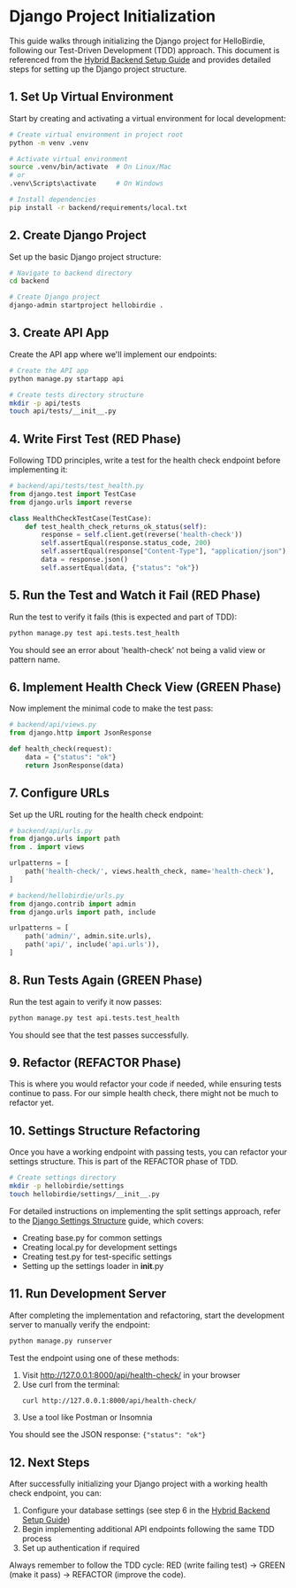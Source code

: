 # Django Project Initialization

This guide walks through initializing the Django project for HelloBirdie, following our Test-Driven Development (TDD) approach. This document is referenced from the [Hybrid Backend Setup Guide](../hybrid-backend-setup-guide.md) and provides detailed steps for setting up the Django project structure.

## 1. Set Up Virtual Environment

Start by creating and activating a virtual environment for local development:

```bash
# Create virtual environment in project root
python -m venv .venv

# Activate virtual environment
source .venv/bin/activate  # On Linux/Mac
# or
.venv\Scripts\activate     # On Windows

# Install dependencies
pip install -r backend/requirements/local.txt
```

## 2. Create Django Project

Set up the basic Django project structure:

```bash
# Navigate to backend directory
cd backend

# Create Django project
django-admin startproject hellobirdie .
```

## 3. Create API App

Create the API app where we'll implement our endpoints:

```bash
# Create the API app
python manage.py startapp api

# Create tests directory structure
mkdir -p api/tests
touch api/tests/__init__.py
```

## 4. Write First Test (RED Phase)

Following TDD principles, write a test for the health check endpoint before implementing it:

```python
# backend/api/tests/test_health.py
from django.test import TestCase
from django.urls import reverse

class HealthCheckTestCase(TestCase):
    def test_health_check_returns_ok_status(self):
        response = self.client.get(reverse('health-check'))
        self.assertEqual(response.status_code, 200)
        self.assertEqual(response["Content-Type"], "application/json")
        data = response.json()
        self.assertEqual(data, {"status": "ok"})
```

## 5. Run the Test and Watch it Fail (RED Phase)

Run the test to verify it fails (this is expected and part of TDD):

```bash
python manage.py test api.tests.test_health
```

You should see an error about 'health-check' not being a valid view or pattern name.

## 6. Implement Health Check View (GREEN Phase)

Now implement the minimal code to make the test pass:

```python
# backend/api/views.py
from django.http import JsonResponse

def health_check(request):
    data = {"status": "ok"}
    return JsonResponse(data)
```

## 7. Configure URLs

Set up the URL routing for the health check endpoint:

```python
# backend/api/urls.py
from django.urls import path
from . import views

urlpatterns = [
    path('health-check/', views.health_check, name='health-check'),
]
```

```python
# backend/hellobirdie/urls.py
from django.contrib import admin
from django.urls import path, include

urlpatterns = [
    path('admin/', admin.site.urls),
    path('api/', include('api.urls')),
]
```

## 8. Run Tests Again (GREEN Phase)

Run the test again to verify it now passes:

```bash
python manage.py test api.tests.test_health
```

You should see that the test passes successfully.

## 9. Refactor (REFACTOR Phase)

This is where you would refactor your code if needed, while ensuring tests continue to pass. For our simple health check, there might not be much to refactor yet.

## 10. Settings Structure Refactoring

Once you have a working endpoint with passing tests, you can refactor your settings structure. This is part of the REFACTOR phase of TDD.

```bash
# Create settings directory
mkdir -p hellobirdie/settings
touch hellobirdie/settings/__init__.py
```

For detailed instructions on implementing the split settings approach, refer to the [Django Settings Structure](./django-settings-structure.md) guide, which covers:

- Creating base.py for common settings
- Creating local.py for development settings
- Creating test.py for test-specific settings
- Setting up the settings loader in **init**.py

## 11. Run Development Server

After completing the implementation and refactoring, start the development server to manually verify the endpoint:

```bash
python manage.py runserver
```

Test the endpoint using one of these methods:

1. Visit http://127.0.0.1:8000/api/health-check/ in your browser
2. Use curl from the terminal:
   ```bash
   curl http://127.0.0.1:8000/api/health-check/
   ```
3. Use a tool like Postman or Insomnia

You should see the JSON response: `{"status": "ok"}`

## 12. Next Steps

After successfully initializing your Django project with a working health check endpoint, you can:

1. Configure your database settings (see step 6 in the [Hybrid Backend Setup Guide](../hybrid-backend-setup-guide.md))
2. Begin implementing additional API endpoints following the same TDD process
3. Set up authentication if required

Always remember to follow the TDD cycle: RED (write failing test) → GREEN (make it pass) → REFACTOR (improve the code).
